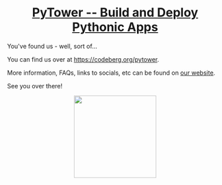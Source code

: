 <div align="center">
	<a href="https://pytower.com">
		<!-- <img src="https://avatars.githubusercontent.com/u/118922216?s=200&v=4" alt="" width="128" align="center" /> -->
		<h1 align="center">PyTower -- Build and Deploy Pythonic Apps</h1>
	</a>
</div>

You've found us - well, sort of...

You can find us over at <a href="https://codeberg.org/pytower" rel="me canonical">https://codeberg.org/pytower</a>.

More information, FAQs, links to socials, etc can be found on [our website](https://pytower.com/).

See you over there!

<div align="center">
	<a href="https://codeberg.org/pytower">
		<img src="https://raw.githubusercontent.com/pytower/.github/main/profile/codeberg-badge.svg" width="192" />
	</a>
</div>
